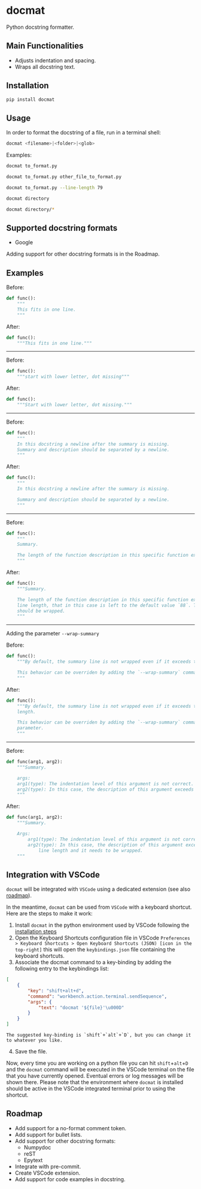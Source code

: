 <!-- omit in TOC -->
# docmat

Python docstring formatter.


## Main Functionalities

- Adjusts indentation and spacing.
- Wraps all docstring text.

## Installation

```bash
pip install docmat
```

## Usage

In order to format the docstring of a file, run in a terminal shell:

```bash
docmat <filename>|<folder>|<glob>
```

Examples:

```bash
docmat to_format.py
```

```bash
docmat to_format.py other_file_to_format.py
```

```bash
docmat to_format.py --line-length 79
```

```bash
docmat directory
```

```bash
docmat directory/*
```

## Supported docstring formats

- Google

Adding support for other docstring formats is in the Roadmap.

## Examples

Before:

```python
def func():
    """
    This fits in one line.
    """
```

After:

```python
def func():
    """This fits in one line."""
```

---
Before:

```python
def func():
    """start with lower letter, dot missing"""
```

After:

```python
def func():
    """Start with lower letter, dot missing."""
```

---
Before:

```python
def func():
    """
    In this docstring a newline after the summary is missing.
    Summary and description should be separated by a newline.
    """
```

After:

```python
def func():
    """
    In this docstring a newline after the summary is missing.

    Summary and description should be separated by a newline.
    """
```

---
Before:

```python
def func():
    """
    Summary.

    The length of the function description in this specific function exceeds the maximum line length, that in this case is left to the default value `88`. This block of text should be wrapped.
    """
```

After:

```python
def func():
    """Summary.

    The length of the function description in this specific function exceeds the maximum
    line length, that in this case is left to the default value `88`. This block of text
    should be wrapped.
    """
```

---
Adding the parameter `--wrap-summary`

Before:

```python
def func():
    """By default, the summary line is not wrapped even if it exceeds the maximum line length.

    This behavior can be overriden by adding the `--wrap-summary` command line parameter
    """
```

After:

```python
def func():
    """By default, the summary line is not wrapped even if it exceeds the maximum line
    length.

    This behavior can be overriden by adding the `--wrap-summary` command line
    parameter.
    """
```

---
Before:

```python
def func(arg1, arg2):
    """Summary.

    args:
    arg1(type): The indentation level of this argument is not correct.
    arg2(type): In this case, the description of this argument exceeds the maximum line length and it needs to be wrapped.
    """
```

After:

```python
def func(arg1, arg2):
    """Summary.

    Args:
        arg1(type): The indentation level of this argument is not correct.
        arg2(type): In this case, the description of this argument exceeds the maximum
            line length and it needs to be wrapped.
    """
```

## Integration with VSCode

`docmat` will be integrated with `VSCode` using a dedicated extension (see also [roadmap](#roadmap)).

In the meantime, `docmat` can be used from `VSCode` with a keyboard shortcut. Here are the steps to make it work:

1. Install `docmat` in the python environment used by VSCode following the [installation steps](#installation)
2. Open the Keyboard Shortcuts configuration file in VSCode `Preferences > Keyboard Shortcuts > Open Keyboard Shortcuts (JSON) [icon in the top-right]` this will open the `keybindings.json` file containing the keyboard shortcuts.
3. Associate the docmat command to a key-binding by adding the following entry to the keybindings list:

```json
[
    {
        "key": "shift+alt+d",
        "command": "workbench.action.terminal.sendSequence",
        "args": {
            "text": "docmat '${file}'\u000D"
        }
    }
]
```

    The suggested key-binding is `shift`+`alt`+`D`, but you can change it to whatever you like.

4. Save the file.

Now, every time you are working on a python file you can hit `shift`+`alt`+`D` and the `docmat` command will be executed in the VSCode terminal on the file that you have currently opened. Eventual errors or log messages will be shown there. Please note that the environment where `docmat` is installed should be active in the VSCode integrated terminal prior to using the shortcut.

## Roadmap

- Add support for a no-format comment token.
- Add support for bullet lists.
- Add support for other docstring formats:
  - Numpydoc
  - reST
  - Epytext
- Integrate with pre-commit.
- Create VSCode extension.
- Add support for code examples in docstring.
